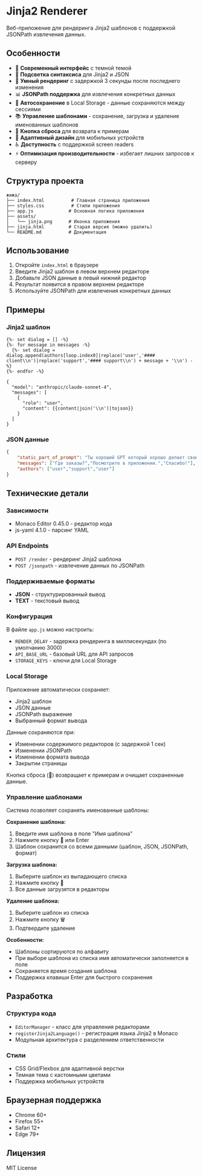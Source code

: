 # Jinja2 Renderer

Веб-приложение для рендеринга Jinja2 шаблонов с поддержкой JSONPath извлечения данных.

## Особенности

- 🎨 **Современный интерфейс** с темной темой
- 📝 **Подсветка синтаксиса** для Jinja2 и JSON
- 🔄 **Умный рендеринг** с задержкой 3 секунды после последнего изменения
- 📊 **JSONPath поддержка** для извлечения конкретных данных
- 💾 **Автосохранение** в Local Storage - данные сохраняются между сессиями
- 📚 **Управление шаблонами** - сохранение, загрузка и удаление именованных шаблонов
- 🔄 **Кнопка сброса** для возврата к примерам
- 📱 **Адаптивный дизайн** для мобильных устройств
- ♿ **Доступность** с поддержкой screen readers
- ⚡ **Оптимизация производительности** - избегает лишних запросов к серверу

## Структура проекта

```
жижа/
├── index.html          # Главная страница приложения
├── styles.css          # Стили приложения
├── app.js             # Основная логика приложения
├── assets/
│   └── jinja.png      # Иконка приложения
├── jinja.html         # Старая версия (можно удалить)
└── README.md          # Документация
```

## Использование

1. Откройте `index.html` в браузере
2. Введите Jinja2 шаблон в левом верхнем редакторе
3. Добавьте JSON данные в левый нижний редактор
4. Результат появится в правом верхнем редакторе
5. Используйте JSONPath для извлечения конкретных данных

## Примеры

### Jinja2 шаблон
```jinja2
{%- set dialog = [] -%}
{%- for message in messages -%}
  {%- set dialog = dialog.append(authors[loop.index0]|replace('user','#### client\\n')|replace('support','#### support\\n') + message + '\\n') -%}
{%- endfor -%}

{
  "model": "anthropic/claude-sonnet-4",
  "messages": [
    {
      "role": "user",
      "content": {{content|join('\\n')|tojson}}
    }
  ]
}
```

### JSON данные
```json
{
    "static_part_of_prompt": "Ты хороший GPT который хорошо делает свою работу.",
    "messages": ["Где заказы?","Посмотрите в приложении.","Спасибо!"],
    "authors": ["user","support","user"]
}
```

## Технические детали

### Зависимости
- Monaco Editor 0.45.0 - редактор кода
- js-yaml 4.1.0 - парсинг YAML

### API Endpoints
- `POST /render` - рендеринг Jinja2 шаблона
- `POST /jsonpath` - извлечение данных по JSONPath

### Поддерживаемые форматы
- **JSON** - структурированный вывод
- **TEXT** - текстовый вывод

### Конфигурация
В файле `app.js` можно настроить:
- `RENDER_DELAY` - задержка рендеринга в миллисекундах (по умолчанию 3000)
- `API_BASE_URL` - базовый URL для API запросов
- `STORAGE_KEYS` - ключи для Local Storage

### Local Storage
Приложение автоматически сохраняет:
- Jinja2 шаблон
- JSON данные
- JSONPath выражение
- Выбранный формат вывода

Данные сохраняются при:
- Изменении содержимого редакторов (с задержкой 1 сек)
- Изменении JSONPath
- Изменении формата вывода
- Закрытии страницы

Кнопка сброса (🔄) возвращает к примерам и очищает сохраненные данные.

### Управление шаблонами
Система позволяет сохранять именованные шаблоны:

**Сохранение шаблона:**
1. Введите имя шаблона в поле "Имя шаблона"
2. Нажмите кнопку 💾 или Enter
3. Шаблон сохранится со всеми данными (шаблон, JSON, JSONPath, формат)

**Загрузка шаблона:**
1. Выберите шаблон из выпадающего списка
2. Нажмите кнопку 📂
3. Все данные загрузятся в редакторы

**Удаление шаблона:**
1. Выберите шаблон из списка
2. Нажмите кнопку 🗑️
3. Подтвердите удаление

**Особенности:**
- Шаблоны сортируются по алфавиту
- При выборе шаблона из списка имя автоматически заполняется в поле
- Сохраняется время создания шаблона
- Поддержка клавиши Enter для быстрого сохранения

## Разработка

### Структура кода
- `EditorManager` - класс для управления редакторами
- `registerJinja2Language()` - регистрация языка Jinja2 в Monaco
- Модульная архитектура с разделением ответственности

### Стили
- CSS Grid/Flexbox для адаптивной верстки
- Темная тема с кастомными цветами
- Поддержка мобильных устройств

## Браузерная поддержка

- Chrome 60+
- Firefox 55+
- Safari 12+
- Edge 79+

## Лицензия

MIT License
